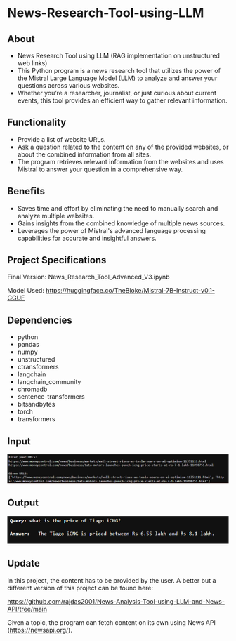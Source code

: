# News-Research-Tool-using-LLM
## About
* News Research Tool using LLM (RAG implementation on unstructured web links)
* This Python program is a news research tool that utilizes the power of the Mistral Large Language Model (LLM) to analyze and answer your questions across various websites.
* Whether you’re a researcher, journalist, or just curious about current events, this tool provides an efficient way to gather relevant information.
## Functionality
* Provide a list of website URLs.
* Ask a question related to the content on any of the provided websites, or about the combined information from all sites.
* The program retrieves relevant information from the websites and uses Mistral to answer your question in a comprehensive way.
## Benefits
* Saves time and effort by eliminating the need to manually search and analyze multiple websites.
* Gains insights from the combined knowledge of multiple news sources.
* Leverages the power of Mistral's advanced language processing capabilities for accurate and insightful answers.

## Project Specifications
Final Version: News_Research_Tool_Advanced_V3.ipynb

Model Used: https://huggingface.co/TheBloke/Mistral-7B-Instruct-v0.1-GGUF

## Dependencies
* python
* pandas
* numpy
* unstructured
* ctransformers
* langchain
* langchain_community
* chromadb
* sentence-transformers
* bitsandbytes
* torch
* transformers

## Input
![Input](https://github.com/rajdas2001/News-Research-Tool-using-LLM/blob/main/input_news_tool.png)

## Output
![Input](https://github.com/rajdas2001/News-Research-Tool-using-LLM/blob/main/output_news_tool.png) 

## Update
In this project, the content has to be provided by the user. A better but a different version of this project can be found here: 

https://github.com/rajdas2001/News-Analysis-Tool-using-LLM-and-News-API/tree/main

Given a topic, the program can fetch content on its own using News API (https://newsapi.org/).

